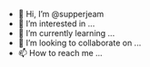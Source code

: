 - 👋 Hi, I’m @supperjeam
- 👀 I’m interested in ...
- 🌱 I’m currently learning ...
- 💞️ I’m looking to collaborate on ...
- 📫 How to reach me ...

<!---
supperjeam/supperjeam is a ✨ special ✨ repository because its `README.md` (this file) appears on your GitHub profile.
You can click the Preview link to take a look at your changes.
--->
